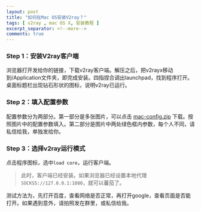 ```yaml
---
layout: post
title: "如何在Mac OS安装V2ray？"
tags: [ v2ray , mac OS X, 安装教程 ]
excerpt_separator: <!--more-->
comments: true
---
```


### Step 1：安装V2ray客户端

浏览器打开发给你的链接，下载v2ray客户端。解压之后，把v2rayx移动到/Application文件夹，即完成安装。四指捏合调出launchpad，找到程序打开。桌面标题栏出现钻石形状的图标，说明v2ray已运行。

<!--more-->

### Step 2：填入配置参数

配置参数分为两部分。第一部分是多张图片，可以点击 [mac-config.zip](https://w8.undervineyard.com/static/mac-config.zip) 下载。按照图片中的配置参数填入。第二部分是图片中两处绿色框内参数，每个人不同，请私信给我，单独发给你。

### Step 3：选择v2ray运行模式

点击程序图标，选中`load core`，运行客户端。

> 此时，客户端已经安装。如果浏览器已经设置本地代理 `SOCKS5://127.0.0.1:1080`，就可以蕃茄了。

测试方法为，先打开百度，查看网络是否正常，再打开google，查看页面是否能打开。如果遇到意外，请拍照发在群里，或私信给我。
